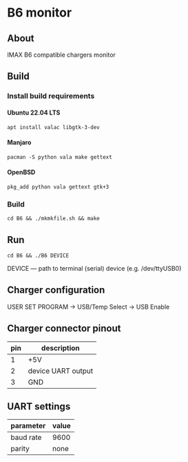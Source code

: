 # B6 monitor

## About

IMAX B6 compatible chargers monitor

## Build

### Install build requirements

#### Ubuntu 22.04 LTS

	apt install valac libgtk-3-dev

#### Manjaro

	pacman -S python vala make gettext

#### OpenBSD

	pkg_add python vala gettext gtk+3

### Build

	cd B6 && ./mkmkfile.sh && make

## Run

	cd B6 && ./B6 DEVICE

DEVICE — path to terminal (serial) device (e.g. /dev/ttyUSB0)

## Charger configuration

USER SET PROGRAM → USB/Temp Select → USB Enable

## Charger connector pinout

| pin | description        |
| --- | ------------------ |
| 1   | +5V                |
| 2   | device UART output |
| 3   | GND                |

## UART settings

| parameter | value |
| --------- | ----- |
| baud rate | 9600  |
| parity    | none  |
